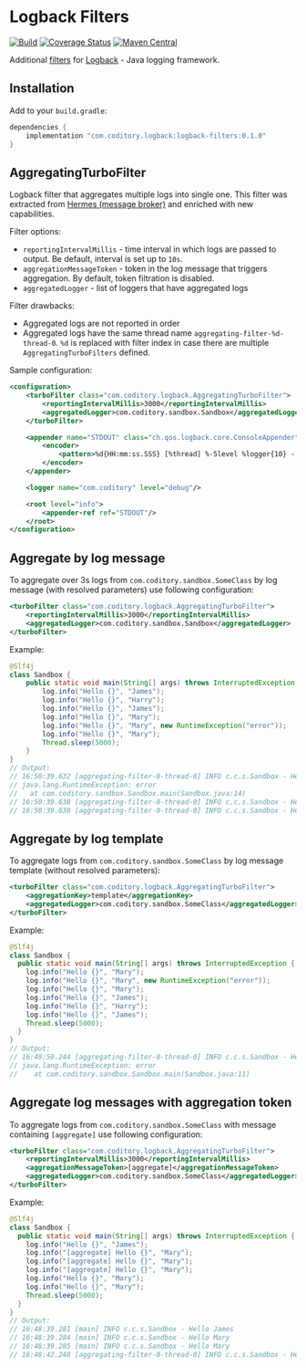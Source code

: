 # Logback Filters
[![Build](https://github.com/coditory/logback-filters/actions/workflows/build.yml/badge.svg)](https://github.com/coditory/logback-filters/actions/workflows/build.yml)
[![Coverage Status](https://coveralls.io/repos/github/coditory/logback-filters/badge.svg?branch=master)](https://coveralls.io/github/coditory/logback-filters?branch=master)
[![Maven Central](https://maven-badges.herokuapp.com/maven-central/com.coditory.common/logback-filters/badge.svg)](https://mvnrepository.com/artifact/com.coditory.common/logback-filters)

Additional [filters](http://logback.qos.ch/manual/filters.html) for [Logback](http://logback.qos.ch) - Java logging
framework.

## Installation

Add to your `build.gradle`:

```gradle
dependencies {
    implementation "com.coditory.logback:logback-filters:0.1.0"
}
```

## AggregatingTurboFilter

Logback filter that aggregates multiple logs into single one. This filter was extracted
from [Hermes (message broker)](https://github.com/allegro/hermes/blob/master/hermes-common/src/main/java/pl/allegro/tech/hermes/infrastructure/logback/AggregatingTurboFilter.java)
and enriched with new capabilities.

Filter options:

- `reportingIntervalMillis` - time interval in which logs are passed to output. Be default, interval is set up to `10s`.
- `aggregationMessageToken` - token in the log message that triggers aggregation. By default, token filtration is
  disabled.
- `aggregatedLogger` - list of loggers that have aggregated logs

Filter drawbacks:

- Aggregated logs are not reported in order
- Aggregated logs have the same thread name `aggregating-filter-%d-thread-0`. `%d` is replaced with filter index in case
  there are multiple `AggregatingTurboFilters` defined.

Sample configuration:

```xml
<configuration>
    <turboFilter class="com.coditory.logback.AggregatingTurboFilter">
        <reportingIntervalMillis>3000</reportingIntervalMillis>
        <aggregatedLogger>com.coditory.sandbox.Sandbox</aggregatedLogger>
    </turboFilter>

    <appender name="STDOUT" class="ch.qos.logback.core.ConsoleAppender">
        <encoder>
            <pattern>%d{HH:mm:ss.SSS} [%thread] %-5level %logger{10} - %msg%n</pattern>
        </encoder>
    </appender>

    <logger name="com.coditory" level="debug"/>

    <root level="info">
        <appender-ref ref="STDOUT"/>
    </root>
</configuration>
```

## Aggregate by log message

To aggregate over 3s logs from `com.coditory.sandbox.SomeClass` by log message (with resolved parameters) use following
configuration:

```xml
<turboFilter class="com.coditory.logback.AggregatingTurboFilter">
    <reportingIntervalMillis>3000</reportingIntervalMillis>
    <aggregatedLogger>com.coditory.sandbox.Sandbox</aggregatedLogger>
</turboFilter>
```

Example:

```java
@Slf4j
class Sandbox {
    public static void main(String[] args) throws InterruptedException {
        log.info("Hello {}", "James");
        log.info("Hello {}", "Harry");
        log.info("Hello {}", "James");
        log.info("Hello {}", "Mary");
        log.info("Hello {}", "Mary", new RuntimeException("error"));
        log.info("Hello {}", "Mary");
        Thread.sleep(5000);
    }
}
// Output:
// 16:50:39.632 [aggregating-filter-0-thread-0] INFO c.c.s.Sandbox - Hello Mary [occurrences=3]
// java.lang.RuntimeException: error
//   at com.coditory.sandbox.Sandbox.main(Sandbox.java:14)
// 16:50:39.638 [aggregating-filter-0-thread-0] INFO c.c.s.Sandbox - Hello James [occurrences=2]
// 16:50:39.638 [aggregating-filter-0-thread-0] INFO c.c.s.Sandbox - Hello Harry [occurrences=1]
```

## Aggregate by log template

To aggregate logs from `com.coditory.sandbox.SomeClass` by log message template (without resolved parameters):

```xml
<turboFilter class="com.coditory.logback.AggregatingTurboFilter">
    <aggregationKey>template</aggregationKey>
    <aggregatedLogger>com.coditory.sandbox.SomeClass</aggregatedLogger>
</turboFilter>
```

Example:

```java
@Slf4j
class Sandbox {
  public static void main(String[] args) throws InterruptedException {
    log.info("Hello {}", "Mary");
    log.info("Hello {}", "Mary", new RuntimeException("error"));
    log.info("Hello {}", "Mary");
    log.info("Hello {}", "James");
    log.info("Hello {}", "Harry");
    log.info("Hello {}", "James");
    Thread.sleep(5000);
  }
}
// Output:
// 16:49:50.244 [aggregating-filter-0-thread-0] INFO c.c.s.Sandbox - Hello Mary [occurrences=6]
// java.lang.RuntimeException: error
//    at com.coditory.sandbox.Sandbox.main(Sandbox.java:11)
```

## Aggregate log messages with aggregation token

To aggregate logs from `com.coditory.sandbox.SomeClass` with message containing `[aggregate]` use following
configuration:

```xml
<turboFilter class="com.coditory.logback.AggregatingTurboFilter">
    <reportingIntervalMillis>3000</reportingIntervalMillis>
    <aggregationMessageToken>[aggregate]</aggregationMessageToken>
    <aggregatedLogger>com.coditory.sandbox.SomeClass</aggregatedLogger>
</turboFilter>
```

Example:

```java
@Slf4j
class Sandbox {
  public static void main(String[] args) throws InterruptedException {
    log.info("Hello {}", "James");
    log.info("[aggregate] Hello {}", "Mary");
    log.info("[aggregate] Hello {}", "Mary");
    log.info("[aggregate] Hello {}", "Mary");
    log.info("Hello {}", "Mary");
    log.info("Hello {}", "Mary");
    Thread.sleep(5000);
  }
}
// Output:
// 16:48:39.281 [main] INFO c.c.s.Sandbox - Hello James
// 16:48:39.284 [main] INFO c.c.s.Sandbox - Hello Mary
// 16:48:39.285 [main] INFO c.c.s.Sandbox - Hello Mary
// 16:48:42.248 [aggregating-filter-0-thread-0] INFO c.c.s.Sandbox - Hello Mary [occurrences=3]
```
